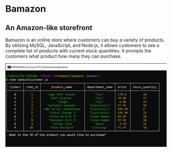 # Bamazon
## An Amazon-like storefront
Bamazon is an online store where customers can buy a variety of products. By utilizing MySQL, JavaScript, and Node.js, it allows customers to see a complete list of products with current stock quantities. It prompts the customers what product how many they can purchase.

![1st_img](img/1.JPG)